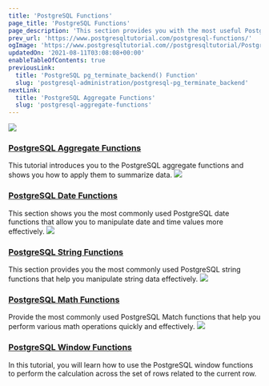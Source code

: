 ```yaml
---
title: 'PostgreSQL Functions'
page_title: 'PostgreSQL Functions'
page_description: 'This section provides you with the most useful PostgreSQL functions including aggregate functions, string functions, and date & time functions.'
prev_url: 'https://www.postgresqltutorial.com/postgresql-functions/'
ogImage: 'https://www.postgresqltutorial.com//postgresqltutorial/PostgreSQL-Functions.png'
updatedOn: '2021-08-11T03:08:08+00:00'
enableTableOfContents: true
previousLink:
  title: 'PostgreSQL pg_terminate_backend() Function'
  slug: 'postgresql-administration/postgresql-pg_terminate_backend'
nextLink:
  title: 'PostgreSQL Aggregate Functions'
  slug: 'postgresql-aggregate-functions'
---
```


![](/postgresqltutorial/aggregate-functions-150x150.png?alignleft)

### [PostgreSQL Aggregate Functions](postgresql-aggregate-functions)

This tutorial introduces you to the PostgreSQL aggregate functions and shows you how to apply them to summarize data.
![](/postgresqltutorial/postgresql-date-functions-150x150.png?alignleft)

### [PostgreSQL Date Functions](postgresql-date-functions)

This section shows you the most commonly used PostgreSQL date functions that allow you to manipulate date and time values more effectively.
![](/postgresqltutorial/string-functions-150x150.png?alignleft)

### [PostgreSQL String Functions](postgresql-string-functions)

This section provides you the most commonly used PostgreSQL string functions that help you manipulate string data effectively.
![](/postgresqltutorial/math-functions-150x150.png?alignleft)

### [PostgreSQL Math Functions](postgresql-math-functions)

Provide the most commonly used PostgreSQL Match functions that help you perform various math operations quickly and effectively.
![](/postgresqltutorial/window-functions-150x150.png?alignleft)

### [PostgreSQL Window Functions](postgresql-window-function)

In this tutorial, you will learn how to use the PostgreSQL window functions to perform the calculation across the set of rows related to the current row.
